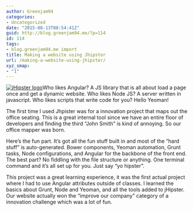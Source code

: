 ```yaml
---
author: Greenjam94
categories:
- Uncategorized
date: "2015-08-13T08:54:41Z"
guid: http://blog.greenjam94.me/?p=114
id: 114
tags:
- blog.greenjam94.me import
title: Making a website using Jhipster
url: /making-a-website-using-jhipster/
xyz_smap:
- "1"
---
```


[![jHipster logo](http://blog.greenjam94.me/wp-content/uploads/2015/08/logo-jhipster-196x300.png)](http://blog.greenjam94.me/wp-content/uploads/2015/08/logo-jhipster.png)Who likes Angular? A JS library that is all about load a page once and get a dynamic website. Who likes Node JS? A server written in javascript. Who likes scripts that write code for you? Hello Yeoman!

The first time I used Jhpister was for a innovation project that maps out the office seating. This is a great internal tool since we have an entire floor of developers and finding the third “John Smith” is kind of annoying. So our office mapper was born.

Here’s the fun part. It’s got all the fun stuff built in and most of the “hard stuff” is auto-generated. Bower components, Yeoman automation, Grunt tasks, Node configurations, and Angular for the backbone of the front end. The best part? No fiddling with the file structure or anything. One terminal command and it’s all set up for you. Just say “yo hipster”.

This project was a great learning experience, it was the first actual project where I had to use Angular attributes outside of classes. I learned the basics about Grunt, Node and Yeoman, and all the tools added to jHipster. Our website actually won the “improve our company” category of a innovation challenge which was a lot of fun.